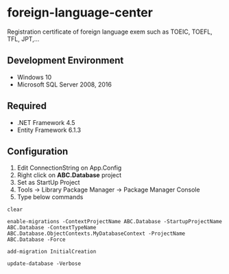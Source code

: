 # foreign-language-center
Registration certificate of foreign language exem such as TOEIC, TOEFL, TFL, JPT,...

## Development Environment
* Windows 10
* Microsoft SQL Server 2008, 2016

## Required
* .NET Framework 4.5
* Entity Framework 6.1.3

## Configuration
1. Edit ConnectionString on App.Config
2. Right click on **ABC.Database** project
3. Set as StartUp Project
4. Tools -> Library Package Manager -> Package Manager Console
5. Type below commands
```
clear

enable-migrations -ContextProjectName ABC.Database -StartupProjectName ABC.Database -ContextTypeName ABC.Database.ObjectContexts.MyDatabaseContext -ProjectName ABC.Database -Force

add-migration InitialCreation

update-database -Verbose
```
